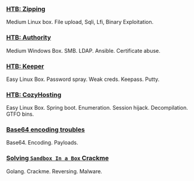 ### [HTB: Zipping](./Zipping/)
Medium Linux box. File upload, Sqli, Lfi, Binary Exploitation.

### [HTB: Authority](./Authority/)
Medium Windows Box. SMB. LDAP. Ansible. Certificate abuse.

### [HTB: Keeper](./Keeper/)
Easy Linux Box. Password spray. Weak creds. Keepass. Putty.

### [HTB: CozyHosting](./CozyHosting/)
Easy Linux Box. Spring boot. Enumeration. Session hijack. Decompilation. GTFO bins.

### [Base64 encoding troubles](./b64Madness/)
Base64. Encoding. Payloads.

### [Solving `Sandbox In a Box` Crackme](./SandBoxInABox/)
Golang. Crackme. Reversing. Malware.